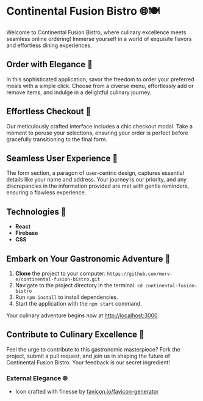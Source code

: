 # Continental Fusion Bistro 🌐🍽️

Welcome to Continental Fusion Bistro, where culinary excellence meets seamless online ordering! Immerse yourself in a world of exquisite flavors and effortless dining experiences.

## Order with Elegance 🛒

In this sophisticated application, savor the freedom to order your preferred meals with a simple click. Choose from a diverse menu, effortlessly add or remove items, and indulge in a delightful culinary journey.

## Effortless Checkout 🧾

Our meticulously crafted interface includes a chic checkout modal. Take a moment to peruse your selections, ensuring your order is perfect before gracefully transitioning to the final form.

## Seamless User Experience 🌟

The form section, a paragon of user-centric design, captures essential details like your name and address. Your journey is our priority, and any discrepancies in the information provided are met with gentle reminders, ensuring a flawless experience.

## Technologies 🚀

- **React**
- **Firebase**
- **CSS**

## Embark on Your Gastronomic Adventure 🚀

1. **Clone** the project to your computer: `https://github.com/merv-e/continental-fusion-bistro.git`
2. Navigate to the project directory in the terminal. `cd continental-fusion-bistro`
3. Run `npm install` to install dependencies.
4. Start the application with the `npm start` command.

Your culinary adventure begins now at [http://localhost:3000](http://localhost:3000).

## Contribute to Culinary Excellence 🍳

Feel the urge to contribute to this gastronomic masterpiece? Fork the project, submit a pull request, and join us in shaping the future of Continental Fusion Bistro. Your feedback is our secret ingredient!

### External Elegance 🌐

- Icon crafted with finesse by [favicon.io/favicon-generator](https://favicon.io/favicon-generator/)
